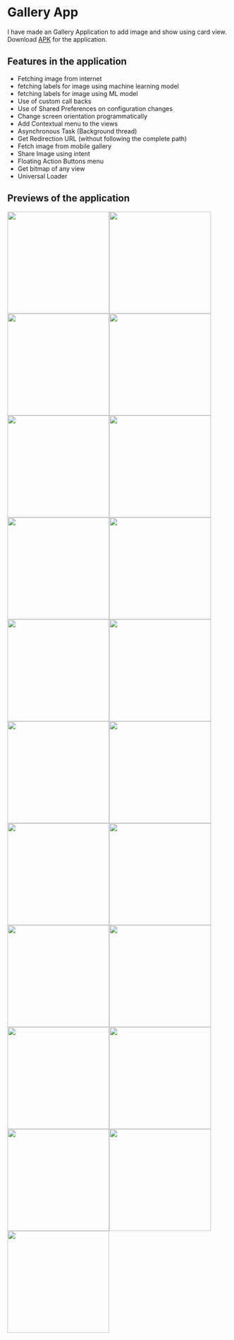 # Gallery App

I have made an Gallery Application to add image and show using card view.<br>
Download [APK](https://github.com/imAtulSharma/Gallery-App/releases/download/v7.0/app-debug.apk) for the application.

## Features in the application

- Fetching image from internet
- fetching labels for image using machine learning model
- fetching labels for image using ML model
- Use of custom call backs
- Use of Shared Preferences on configuration changes
- Change screen orientation programmatically
- Add Contextual menu to the views
- Asynchronous Task (Background thread)
- Get Redirection URL (without following the complete path)
- Fetch image from mobile gallery
- Share Image using intent
- Floating Action Buttons menu
- Get bitmap of any view
- Universal Loader

## Previews of the application

<img title="" src="https://raw.githubusercontent.com/imAtulSharma/imAtulSharma/master/CDN/AndroidApplicationsPreviews/Gallery%20App/00.PNG" alt="" width="231"><img title="" src="https://raw.githubusercontent.com/imAtulSharma/imAtulSharma/master/CDN/AndroidApplicationsPreviews/Gallery%20App/01.PNG" alt="" width="231">
<img title="" src="https://raw.githubusercontent.com/imAtulSharma/imAtulSharma/master/CDN/AndroidApplicationsPreviews/Gallery%20App/02.PNG" alt="" width="231"><img title="" src="https://raw.githubusercontent.com/imAtulSharma/imAtulSharma/master/CDN/AndroidApplicationsPreviews/Gallery%20App/03.PNG" alt="" width="231">
<img title="" src="https://raw.githubusercontent.com/imAtulSharma/imAtulSharma/master/CDN/AndroidApplicationsPreviews/Gallery%20App/04.PNG" alt="" width="231"><img title="" src="https://raw.githubusercontent.com/imAtulSharma/imAtulSharma/master/CDN/AndroidApplicationsPreviews/Gallery%20App/05.PNG" alt="" width="231">
<img title="" src="https://raw.githubusercontent.com/imAtulSharma/imAtulSharma/master/CDN/AndroidApplicationsPreviews/Gallery%20App/06.PNG" alt="" width="231"><img title="" src="https://raw.githubusercontent.com/imAtulSharma/imAtulSharma/master/CDN/AndroidApplicationsPreviews/Gallery%20App/07.PNG" alt="" width="231">
<img title="" src="https://raw.githubusercontent.com/imAtulSharma/imAtulSharma/master/CDN/AndroidApplicationsPreviews/Gallery%20App/08.PNG" alt="" width="231"><img title="" src="https://raw.githubusercontent.com/imAtulSharma/imAtulSharma/master/CDN/AndroidApplicationsPreviews/Gallery%20App/09.PNG" alt="" width="231">
<img title="" src="https://raw.githubusercontent.com/imAtulSharma/imAtulSharma/master/CDN/AndroidApplicationsPreviews/Gallery%20App/10.PNG" alt="" width="231"><img title="" src="https://raw.githubusercontent.com/imAtulSharma/imAtulSharma/master/CDN/AndroidApplicationsPreviews/Gallery%20App/11.PNG" alt="" width="231">
<img title="" src="https://raw.githubusercontent.com/imAtulSharma/imAtulSharma/master/CDN/AndroidApplicationsPreviews/Gallery%20App/12.png" alt="" width="231"><img title="" src="https://raw.githubusercontent.com/imAtulSharma/imAtulSharma/master/CDN/AndroidApplicationsPreviews/Gallery%20App/13.png" alt="" width="231">
<img title="" src="https://raw.githubusercontent.com/imAtulSharma/imAtulSharma/master/CDN/AndroidApplicationsPreviews/Gallery%20App/14.png" alt="" width="231"><img title="" src="https://raw.githubusercontent.com/imAtulSharma/imAtulSharma/master/CDN/AndroidApplicationsPreviews/Gallery%20App/15.png" alt="" width="231">
<img title="" src="https://raw.githubusercontent.com/imAtulSharma/imAtulSharma/master/CDN/AndroidApplicationsPreviews/Gallery%20App/16.png" alt="" width="231"><img title="" src="https://raw.githubusercontent.com/imAtulSharma/imAtulSharma/master/CDN/AndroidApplicationsPreviews/Gallery%20App/17.png" alt="" width="231">
<img title="" src="https://raw.githubusercontent.com/imAtulSharma/imAtulSharma/master/CDN/AndroidApplicationsPreviews/Gallery%20App/18.png" alt="" width="231"><img title="" src="https://raw.githubusercontent.com/imAtulSharma/imAtulSharma/master/CDN/AndroidApplicationsPreviews/Gallery%20App/19.png" alt="" width="231">
<img title="" src="https://raw.githubusercontent.com/imAtulSharma/imAtulSharma/master/CDN/AndroidApplicationsPreviews/Gallery%20App/20.png" alt="" width="231">